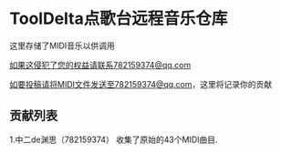 # ToolDelta点歌台远程音乐仓库

这里存储了MIDI音乐以供调用

如果这侵犯了您的权益请联系782159374@qq.com

如要投稿请将MIDI文件发送至782159374@qq.com，这里将记录你的贡献


## 贡献列表
1.中二de渊思（782159374）   收集了原始的43个MIDI曲目.